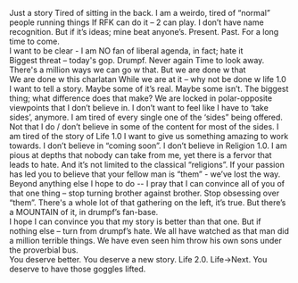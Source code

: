Just a story 
Tired of sitting in the back. I am a weirdo, tired of “normal” people 
running things 
If RFK can do it – 2 can play. I don’t have name recognition. But if it’s 
ideas; mine beat anyone’s. Present. Past. For a long time to come.  
I want to be clear - I am NO fan of liberal agenda, in fact; hate it  
Biggest threat – today's gop. Drumpf. Never again 
Time to look away. There's a million ways we can go w that. But we are 
done w that  
We are done w this charlatan 
While we are at it – why not be done w life 1.0 
I want to tell a story. Maybe some of it’s real. Maybe some isn’t. The 
biggest thing; what difference does that make? 
We are locked in polar-opposite viewpoints that I don’t believe in. I 
don’t want to feel like I have to ‘take sides’, anymore. I am tired of 
every single one of the ‘sides” being offered. Not that I do / don’t 
believe in some of the content for most of the sides. I am tired of the 
story of Life 1.0 
I want to give us something amazing to work towards. I don’t believe in 
“coming soon”. I don’t believe in Religion 1.0. I am pious at depths that 
nobody can take from me, yet there is a fervor that leads to hate. And 
it’s not limited to the classical “religions”. If your passion has led you to 
believe that your fellow man is “them” - we’ve lost the way.  
Beyond anything else I hope to do -- I pray that I can convince all of you 
of that one thing – stop turning brother against brother. Stop obsessing 
over “them”. There's a whole lot of that gathering on the left, it’s true. 
But there’s a MOUNTAIN of it, in drumpf’s fan-base.  
I hope I can convince you that my story is better than that one. But if 
nothing else – turn from drumpf’s hate. We all have watched as that 
man did a million terrible things. We have even seen him throw his own 
sons under the proverbial bus.  
You deserve better. You deserve a new story. Life 2.0. Life->Next. You 
deserve to have those goggles lifted.